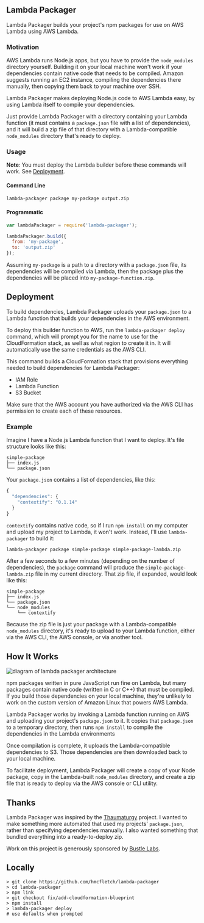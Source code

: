## Lambda Packager

Lambda Packager builds your project's npm packages for use on AWS
Lambda using AWS Lambda.

### Motivation

AWS Lambda runs Node.js apps, but you have to provide the `node_modules`
directory yourself. Building it on your local machine won't work if your
dependencies contain native code that needs to be compiled. Amazon
suggests running an EC2 instance, compiling the dependencies there
manually, then copying them back to your machine over SSH.

Lambda Packager makes deploying Node.js code to AWS Lambda easy, by
using Lambda itself to compile your dependencies.

Just provide Lambda Packager with a directory containing your Lambda
function (it must contains a `package.json` file with a list of
dependencies), and it will build a zip file of that directory with a
Lambda-compatible `node_modules` directory that's ready to deploy.

### Usage

**Note**: You must deploy the Lambda builder before these commands will
work. See [Deployment](#deployment).

#### Command Line

```sh
lambda-packager package my-package output.zip
```

#### Programmatic

```js
var lambdaPackager = require('lambda-packager');

lambdaPackager.build({
  from: 'my-package',
  to: 'output.zip'
});
```

Assuming `my-package` is a path to a directory with a `package.json`
file, its dependencies will be compiled via Lambda, then the package
plus the dependencies will be placed into `my-package-function.zip`.

## Deployment

To build dependencies, Lambda Packager uploads your `package.json` to a
Lambda function that builds your dependencies in the AWS environment.

To deploy this builder function to AWS, run the `lambda-packager deploy`
command, which will prompt you for the name to use for the
CloudFormation stack, as well as what region to create it in.  It will
automatically use the same credentials as the AWS CLI.

This command builds a CloudFormation stack that provisions
everything needed to build dependencies for Lambda Packager:

* IAM Role
* Lambda Function
* S3 Bucket

Make sure that the AWS account you have authorized via the AWS CLI has
permission to create each of these resources.

### Example

Imagine I have a Node.js Lambda function that I want to deploy. It's
file structure looks like this:

```
simple-package
├── index.js
└── package.json
```

Your `package.json` contains a list of dependencies, like this:

```js
{
  "dependencies": {
    "contextify": "0.1.14"
  }
}
```

`contextify` contains native code, so if I run `npm install` on my
computer and upload my project to Lambda, it won't work. Instead, I'll
use `lambda-packager` to build it:

```sh
lambda-packager package simple-package simple-package-lambda.zip
```

After a few seconds to a few minutes (depending on the number of
dependencies), the `package` command will produce the
`simple-package-lambda.zip` file in my current directory. That zip file,
if expanded, would look like this:

```
simple-package
├── index.js
└── package.json
└── node_modules
    └── contextify
```

Because the zip file is just your package with a Lambda-compatible
`node_modules` directory, it's ready to upload to your Lambda function,
either via the AWS CLI, the AWS console, or via another tool.

## How It Works

![diagram of lambda packager architecture](assets/diagram.png)

npm packages written in pure JavaScript run fine on Lambda, but many
packages contain native code (written in C or C++) that must be
compiled. If you build those dependencies on your local machine, they're
unlikely to work on the custom version of Amazon Linux that powers AWS
Lambda.

Lambda Packager works by invoking a Lambda function running on AWS and
uploading your project's `package.json` to it. It copies that
`package.json` to a temporary directory, then runs `npm install` to
compile the dependencies in the Lambda environments

Once compilation is complete, it uploads the Lambda-compatible
dependencies to S3. Those dependencies are then downloaded back to your
local machine.

To facilitate deployment, Lambda Packager will create a copy of your
Node package, copy in the Lambda-built `node_modules` directory, and
create a zip file that is ready to deploy via the AWS console or CLI
utility.

## Thanks

Lambda Packager was inspired by the [Thaumaturgy][thaumaturgy] project.
I wanted to make something more automated that used my projects'
`package.json`, rather than specifying dependencies manually. I also
wanted something that bundled everything into a ready-to-deploy zip.

Work on this project is generously sponsored by [Bustle Labs][bustle-labs].

[thaumaturgy]: https://github.com/node-hocus-pocus/thaumaturgy
[bustle-labs]: http://www.bustle.com/labs

## Locally

```
> git clone https://github.com/hmcfletch/lambda-packager
> cd lambda-packager
> npm link
> git checkout fix/add-cloudformation-blueprint
> npm install
> lambda-packager deploy
# use defaults when prompted
```
